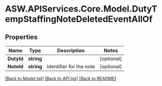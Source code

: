
# ASW.APIServices.Core.Model.DutyTempStaffingNoteDeletedEventAllOf

## Properties

Name | Type | Description | Notes
------------ | ------------- | ------------- | -------------
**DutyId** | **string** |  | [optional] 
**NoteId** | **string** | Identifier for the note | [optional] 

[[Back to Model list]](../README.md#documentation-for-models)
[[Back to API list]](../README.md#documentation-for-api-endpoints)
[[Back to README]](../README.md)

